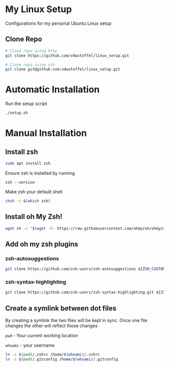# My Linux Setup
Configurations for my personal Ubuntu Linux setup

## Clone Repo

```bash
# Clone repo using http
git clone https://github.com/vdwstoffel/linux_setup.git

# Clone repo using ssh
git clone git@github.com:vdwstoffel/linux_setup.git
```

# Automatic Installation

Run the setup script

```bash
./setup.sh
```

# Manual Installation

## Install zsh

```bash
sudo apt install zsh
```

Ensure zsh is installed by running

```
zsh --version
```

Make zsh your default shell

```bash
chsh -s $(which zsh)
```

## Install oh My Zsh!

```bash
wget sh -c "$(wget -O- https://raw.githubusercontent.com/ohmyzsh/ohmyzsh/master/tools/install.sh)"
```

## Add oh my zsh plugins

### zsh-autosuggestions

```bash
git clone https://github.com/zsh-users/zsh-autosuggestions ${ZSH_CUSTOM:-~/.oh-my-zsh/custom}/plugins/zsh-autosuggestions
```

### zsh-syntax-highlighting

```bash
git clone https://github.com/zsh-users/zsh-syntax-highlighting.git ${ZSH_CUSTOM:-~/.oh-my-zsh/custom}/plugins/zsh-syntax-highlighting
```

## Create a symlink between dot files
By creating a symlink the two files will be kept in sync. Once one file changes the other will reflect those changes

`pwd` - Your current working location

`whoami` - your username

```bash
ln -s $(pwd)/.zshrc /home/$(whoami)/.zshrc
ln -s $(pwd)/.gitconfig /home/$(whoami)/.gitconfig
```